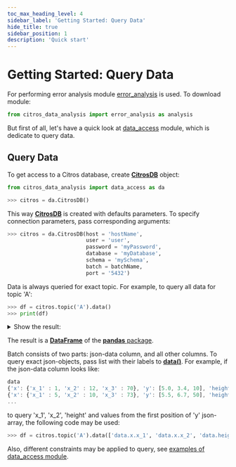 ```yaml
---
toc_max_heading_level: 4
sidebar_label: 'Getting Started: Query Data'
hide_title: true
sidebar_position: 1
description: 'Quick start'
---
```

# Getting Started: Query Data

For performing error analysis module [error_analysis](../documentation/error_analysis/citros_data.md) is used. To download module:

```python
from citros_data_analysis import error_analysis as analysis
```

But first of all, let's have a quick look at [data_access](../documentation/data_access/citros_db.md) module, which is dedicate to query data.

## Query Data

To get access to a Citros database, create [**CitrosDB**](../documentation/data_access/citros_db.md#citros_data_analysis.data_access.citros_db.CitrosDB) object:

```python
from citros_data_analysis import data_access as da

>>> citros = da.CitrosDB()
```
This way [**CitrosDB**](../documentation/data_access/citros_db.md#citros_data_analysis.data_access.citros_db.CitrosDB) is created with defaults parameters. To specify connection parameters, pass corresponding arguments:

```python
>>> citros = da.CitrosDB(host = 'hostName',
                         user = 'user',
                         password = 'myPassword',
                         database = 'myDatabase',
                         schema = 'mySchema',
                         batch = batchName,
                         port = '5432')
```

Data is always queried for exact topic. For example, to query all data for topic 'A':

```python
>>> df = citros.topic('A').data()
>>> print(df)
```
<details>
    <summary>Show the result:</summary>

||sid	|rid	|time	|topic	|type	|data.x.x_1	|data.x.x_2	|data.x.x_3	|data.time	|data.time	|data.y
|--|--|--|--|--|--|--|--|--|--|--|--|
0	|3	|0	|105036927	|A	|a	|-0.080	|-0.002	|17.70	|0.3	|0.3	|[2, 28, 45]
1	|1	|0	|312751159	|A	|a	|0.000	|0.080	|154.47	|10.0	|10.0	|[15, 41, 43]
...|...|...|...|...|...|...|...|...|...|...|...
</details>

The result is a [**DataFrame**](https://pandas.pydata.org/docs/reference/api/pandas.DataFrame.html) of the [**pandas** package](https://pandas.pydata.org/).

Batch consists of two parts: json-data column, and all other columns.
To query exact json-objects, pass list with their labels to [**data()**](../documentation/data_access/citros_db.md#citros_data_analysis.data_access.citros_db.CitrosDB.data).
For example, if the json-data column looks like:

```js
data
{'x': {'x_1' : 1, 'x_2' : 12, 'x_3' : 70}, 'y': [5.0, 3.4, 10], 'height' : 12}
{'x': {'x_1' : 5, 'x_2' : 10, 'x_3' : 73}, 'y': [5.5, 6.7, 50], 'height' : 11}
...
```
to query 'x_1', 'x_2', 'height' and values from the first position of 'y' json-array, the following code may be used:
```python
>>> df = citros.topic('A').data(['data.x.x_1', 'data.x.x_2', 'data.height', 'data.y[0]'])
```

Also, different constraints may be applied to query, see [examples of data_access module](../data_access/).